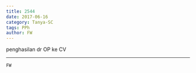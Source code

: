 ```yaml
---
title: 2544
date: 2017-06-16
category: Tanya-SC
tags: PPh
author: FW
---
```


penghasilan dr OP ke CV

---



`FW`
